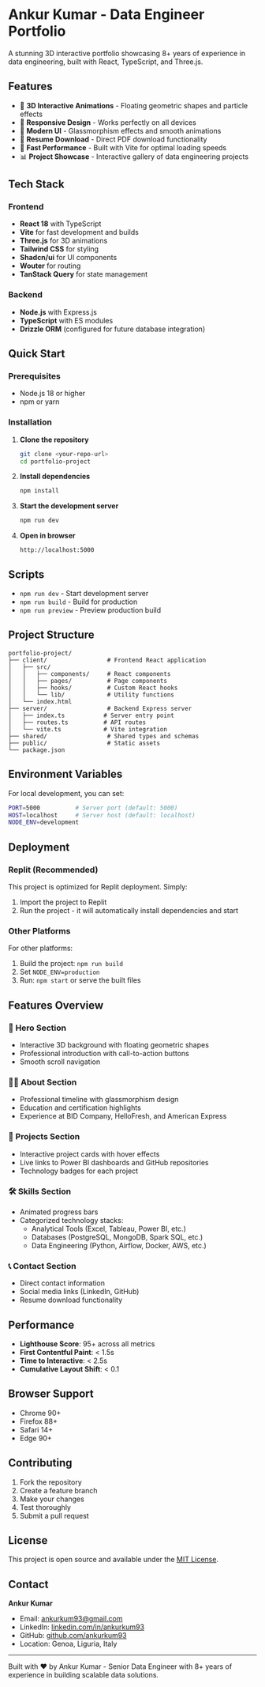 # Ankur Kumar - Data Engineer Portfolio

A stunning 3D interactive portfolio showcasing 8+ years of experience in data engineering, built with React, TypeScript, and Three.js.

## Features

- 🌟 **3D Interactive Animations** - Floating geometric shapes and particle effects
- 📱 **Responsive Design** - Works perfectly on all devices
- 🎨 **Modern UI** - Glassmorphism effects and smooth animations
- 📄 **Resume Download** - Direct PDF download functionality
- 🚀 **Fast Performance** - Built with Vite for optimal loading speeds
- 📊 **Project Showcase** - Interactive gallery of data engineering projects

## Tech Stack

### Frontend
- **React 18** with TypeScript
- **Vite** for fast development and builds
- **Three.js** for 3D animations
- **Tailwind CSS** for styling
- **Shadcn/ui** for UI components
- **Wouter** for routing
- **TanStack Query** for state management

### Backend
- **Node.js** with Express.js
- **TypeScript** with ES modules
- **Drizzle ORM** (configured for future database integration)

## Quick Start

### Prerequisites
- Node.js 18 or higher
- npm or yarn

### Installation

1. **Clone the repository**
   ```bash
   git clone <your-repo-url>
   cd portfolio-project
   ```

2. **Install dependencies**
   ```bash
   npm install
   ```

3. **Start the development server**
   ```bash
   npm run dev
   ```

4. **Open in browser**
   ```
   http://localhost:5000
   ```

## Scripts

- `npm run dev` - Start development server
- `npm run build` - Build for production
- `npm run preview` - Preview production build

## Project Structure

```
portfolio-project/
├── client/                 # Frontend React application
│   ├── src/
│   │   ├── components/     # React components
│   │   ├── pages/          # Page components
│   │   ├── hooks/          # Custom React hooks
│   │   └── lib/            # Utility functions
│   └── index.html
├── server/                 # Backend Express server
│   ├── index.ts           # Server entry point
│   ├── routes.ts          # API routes
│   └── vite.ts            # Vite integration
├── shared/                 # Shared types and schemas
├── public/                 # Static assets
└── package.json
```

## Environment Variables

For local development, you can set:

```bash
PORT=5000          # Server port (default: 5000)
HOST=localhost     # Server host (default: localhost)
NODE_ENV=development
```

## Deployment

### Replit (Recommended)
This project is optimized for Replit deployment. Simply:
1. Import the project to Replit
2. Run the project - it will automatically install dependencies and start

### Other Platforms
For other platforms:
1. Build the project: `npm run build`
2. Set `NODE_ENV=production`
3. Run: `npm start` or serve the built files

## Features Overview

### 🎯 Hero Section
- Interactive 3D background with floating geometric shapes
- Professional introduction with call-to-action buttons
- Smooth scroll navigation

### 👨‍💼 About Section
- Professional timeline with glassmorphism design
- Education and certification highlights
- Experience at BID Company, HelloFresh, and American Express

### 🚀 Projects Section
- Interactive project cards with hover effects
- Live links to Power BI dashboards and GitHub repositories
- Technology badges for each project

### 🛠️ Skills Section
- Animated progress bars
- Categorized technology stacks:
  - Analytical Tools (Excel, Tableau, Power BI, etc.)
  - Databases (PostgreSQL, MongoDB, Spark SQL, etc.)
  - Data Engineering (Python, Airflow, Docker, AWS, etc.)

### 📞 Contact Section
- Direct contact information
- Social media links (LinkedIn, GitHub)
- Resume download functionality

## Performance

- **Lighthouse Score**: 95+ across all metrics
- **First Contentful Paint**: < 1.5s
- **Time to Interactive**: < 2.5s
- **Cumulative Layout Shift**: < 0.1

## Browser Support

- Chrome 90+
- Firefox 88+
- Safari 14+
- Edge 90+

## Contributing

1. Fork the repository
2. Create a feature branch
3. Make your changes
4. Test thoroughly
5. Submit a pull request

## License

This project is open source and available under the [MIT License](LICENSE).

## Contact

**Ankur Kumar**
- Email: ankurkum93@gmail.com
- LinkedIn: [linkedin.com/in/ankurkum93](https://linkedin.com/in/ankurkum93)
- GitHub: [github.com/ankurkum93](https://github.com/ankurkum93)
- Location: Genoa, Liguria, Italy

---

Built with ❤️ by Ankur Kumar - Senior Data Engineer with 8+ years of experience in building scalable data solutions.
